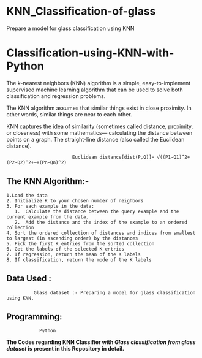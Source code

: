 # KNN_Classification-of-glass

Prepare a model for glass classification using KNN

# Classification-using-KNN-with-Python

   The k-nearest neighbors (KNN) algorithm is a simple, easy-to-implement supervised machine learning algorithm that can be used to solve both classification and regression problems.
   
   The KNN algorithm assumes that similar things exist in close proximity. In other words, similar things are near to each other.

   KNN captures the idea of similarity (sometimes called distance, proximity, or closeness) with some mathematics— calculating the distance between points on a graph. The straight-line distance (also called the Euclidean distance).
   
                            Euclidean distance[dist(P,Q)]= √((P1-Q1)^2+(P2-Q2)^2+⋯+(Pn-Qn)^2)
			    
## The KNN Algorithm:-
	
    1.Load the data
    2. Initialize K to your chosen number of neighbors
    3. For each example in the data:
	   1.  Calculate the distance between the query example and the current example from the data.
	   2.  Add the distance and the index of the example to an ordered collection
    4. Sort the ordered collection of distances and indices from smallest to largest (in ascending order) by the distances
    5. Pick the first K entries from the sorted collection
    6. Get the labels of the selected K entries
    7. If regression, return the mean of the K labels
    8. If classification, return the mode of the K labels


## Data Used :
	          
	          Glass dataset :- Preparing a model for glass classification using KNN.

## Programming:

                Python


**The Codes regarding KNN Classifier with *Glass classification from glass dataset* is present in this Repository in detail.**
